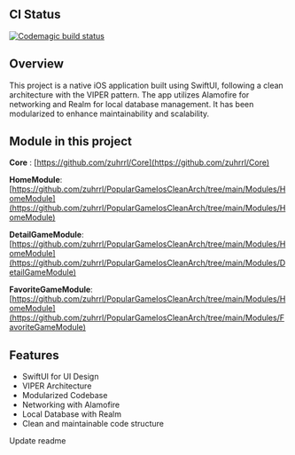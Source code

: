 ## CI Status

[![Codemagic build status](https://api.codemagic.io/apps/66c5aac4a4371348579f8eab/cd-debug/status_badge.svg)](https://codemagic.io/app/66c5aac4a4371348579f8eab/build/66c5af108cd2e18572dcb8dd)

## Overview

This project is a native iOS application built using SwiftUI, following a clean architecture with the VIPER pattern. The app utilizes Alamofire for networking and Realm for local database management. It has been modularized to enhance maintainability and scalability.

## Module in this project

**Core** : [https://github.com/zuhrrl/Core](https://github.com/zuhrrl/Core)

**HomeModule**: [https://github.com/zuhrrl/PopularGameIosCleanArch/tree/main/Modules/HomeModule](https://github.com/zuhrrl/PopularGameIosCleanArch/tree/main/Modules/HomeModule)

**DetailGameModule**: [https://github.com/zuhrrl/PopularGameIosCleanArch/tree/main/Modules/HomeModule](https://github.com/zuhrrl/PopularGameIosCleanArch/tree/main/Modules/DetailGameModule)

**FavoriteGameModule**: [https://github.com/zuhrrl/PopularGameIosCleanArch/tree/main/Modules/HomeModule](https://github.com/zuhrrl/PopularGameIosCleanArch/tree/main/Modules/FavoriteGameModule)

## Features
- SwiftUI for UI Design
- VIPER Architecture
- Modularized Codebase
- Networking with Alamofire
- Local Database with Realm
- Clean and maintainable code structure

Update readme